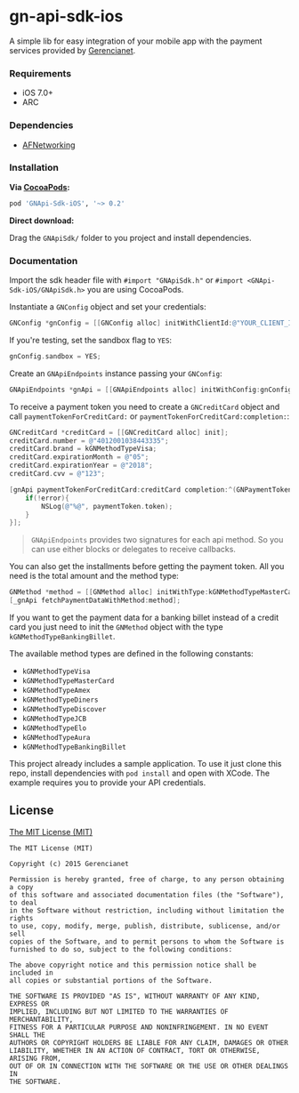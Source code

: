 # gn-api-sdk-ios

A simple lib for easy integration of your mobile app with the payment services 
provided by [Gerencianet](http://gerencianet.com.br).

### Requirements
* iOS 7.0+
* ARC

### Dependencies
* [AFNetworking](https://github.com/AFNetworking/AFNetworking)

### Installation
**Via [CocoaPods](http://cocoapods.org):**

```ruby
pod 'GNApi-Sdk-iOS', '~> 0.2'
```

**Direct download:**

Drag the `GNApiSdk/` folder to you project and install dependencies.

### Documentation

Import the sdk header file with ```#import "GNApiSdk.h"``` or ```#import <GNApi-Sdk-iOS/GNApiSdk.h>``` you are using CocoaPods.

Instantiate a `GNConfig` object and set your credentials:

```objective-c
GNConfig *gnConfig = [[GNConfig alloc] initWithClientId:@"YOUR_CLIENT_ID" clientSecret:@"YOUR_CLIENT_SECRET"];
```

If you're testing, set the sandbox flag to ```YES```:

```objective-c
gnConfig.sandbox = YES;
```

Create an `GNApiEndpoints` instance passing your `GNConfig`:
```objective-c
GNApiEndpoints *gnApi = [[GNApiEndpoints alloc] initWithConfig:gnConfig];
``` 

To receive a payment token you need to create a `GNCreditCard` object and call `paymentTokenForCreditCard:` or `paymentTokenForCreditCard:completion:`:

```objective-c
GNCreditCard *creditCard = [[GNCreditCard alloc] init];
creditCard.number = @"4012001038443335";
creditCard.brand = kGNMethodTypeVisa;
creditCard.expirationMonth = @"05";
creditCard.expirationYear = @"2018";
creditCard.cvv = @"123";

[gnApi paymentTokenForCreditCard:creditCard completion:^(GNPaymentToken *paymentToken, GNError *error) {
    if(!error){
        NSLog(@"%@", paymentToken.token);
    }
}];
```

> `GNApiEndpoints` provides two signatures for each api method.
> So you can use either blocks or delegates to receive callbacks.

You can also get the installments before getting the payment token. 
All you need is the total amount and the method type:

```objective-c
GNMethod *method = [[GNMethod alloc] initWithType:kGNMethodTypeMasterCard total:@(1000)];
[_gnApi fetchPaymentDataWithMethod:method];
```

If you want to get the payment data for a banking billet instead of a credit card you just need to init the `GNMethod` object with the type `kGNMethodTypeBankingBillet`.

The available method types are defined in the following constants:

* ```kGNMethodTypeVisa```
* ```kGNMethodTypeMasterCard```
* ```kGNMethodTypeAmex```
* ```kGNMethodTypeDiners```
* ```kGNMethodTypeDiscover```
* ```kGNMethodTypeJCB```
* ```kGNMethodTypeElo```
* ```kGNMethodTypeAura```
* ```kGNMethodTypeBankingBillet```

This project already includes a sample application.
To use it just clone this repo, install dependencies with `pod install` and open with XCode. The example requires you to provide your API credentials.

## License

[The MIT License (MIT)](http://opensource.org/licenses/MIT)

    The MIT License (MIT)

    Copyright (c) 2015 Gerencianet

    Permission is hereby granted, free of charge, to any person obtaining a copy
    of this software and associated documentation files (the "Software"), to deal
    in the Software without restriction, including without limitation the rights
    to use, copy, modify, merge, publish, distribute, sublicense, and/or sell
    copies of the Software, and to permit persons to whom the Software is
    furnished to do so, subject to the following conditions:

    The above copyright notice and this permission notice shall be included in
    all copies or substantial portions of the Software.

    THE SOFTWARE IS PROVIDED "AS IS", WITHOUT WARRANTY OF ANY KIND, EXPRESS OR
    IMPLIED, INCLUDING BUT NOT LIMITED TO THE WARRANTIES OF MERCHANTABILITY,
    FITNESS FOR A PARTICULAR PURPOSE AND NONINFRINGEMENT. IN NO EVENT SHALL THE
    AUTHORS OR COPYRIGHT HOLDERS BE LIABLE FOR ANY CLAIM, DAMAGES OR OTHER
    LIABILITY, WHETHER IN AN ACTION OF CONTRACT, TORT OR OTHERWISE, ARISING FROM,
    OUT OF OR IN CONNECTION WITH THE SOFTWARE OR THE USE OR OTHER DEALINGS IN
    THE SOFTWARE.